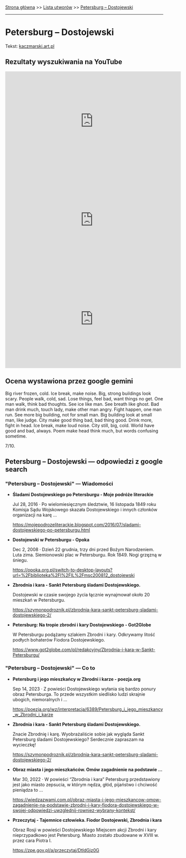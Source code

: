 [Strona główna](../index.md) >> [Lista utworów](../list.md) >> [Petersburg – Dostojewski](410.md)

---

# Petersburg – Dostojewski

Tekst: [kaczmarski.art.pl](https://www.kaczmarski.art.pl/tworczosc/wiersze/petersburg-dostojewski/)

## Rezultaty wyszukiwania na YouTube

<iframe width="560" height="315" src="https://www.youtube.com/embed/janJiTYiq3w?si=IdontcarewhotheIRSsendsImnotpayingtaxes" title="YouTube video player" frameborder="0" allow="accelerometer; autoplay; clipboard-write; encrypted-media; gyroscope; picture-in-picture; web-share" referrerpolicy="strict-origin-when-cross-origin" allowfullscreen></iframe>

<iframe width="560" height="315" src="https://www.youtube.com/embed/ErfDv_X90gk?si=IdontcarewhotheIRSsendsImnotpayingtaxes" title="YouTube video player" frameborder="0" allow="accelerometer; autoplay; clipboard-write; encrypted-media; gyroscope; picture-in-picture; web-share" referrerpolicy="strict-origin-when-cross-origin" allowfullscreen></iframe>

<iframe width="560" height="315" src="https://www.youtube.com/embed/KssVd4HRjig?si=IdontcarewhotheIRSsendsImnotpayingtaxes" title="YouTube video player" frameborder="0" allow="accelerometer; autoplay; clipboard-write; encrypted-media; gyroscope; picture-in-picture; web-share" referrerpolicy="strict-origin-when-cross-origin" allowfullscreen></iframe>

## Ocena wystawiona przez google gemini

Big river frozen, cold. Ice break, make noise. Big, strong buildings look scary. People walk, cold, sad. Lose things, feel bad, want things no get. One man walk, think bad thoughts. See ice like man. See breath like ghost. Bad man drink much, touch lady, make other man angry. Fight happen, one man run. See more big building, not for small man. Big building look at small man, like judge. City make good thing bad, bad thing good. Drink more, fight in head. Ice break, make loud noise. City still, big, cold. World have good and bad, always. Poem make head think much, but words confusing sometime. 

7/10.


## Petersburg – Dostojewski — odpowiedzi z google search

### "Petersburg – Dostojewski" — Wiadomości

- **Śladami Dostojewskiego po Petersburgu - Moje podróże literackie**

    Jul 28, 2016  ·  Po wielomiesięcznym śledztwie, 16 listopada 1849 roku Komisja Sądu Wojskowego skazała Dostojewskiego i innych członków organizacji na karę ... 

   <https://mojepodrozeliterackie.blogspot.com/2016/07/sladami-dostojewskiego-po-petersburgu.html>
- **Dostojewski w Petersburgu - Opoka**

    Dec 2, 2008  ·  Dzień 22 grudnia, trzy dni przed Bożym Narodzeniem. Luta zima. Siemionowski plac w Petersburgu. Rok 1849. Nogi grzęzną w śniegu. 

   <https://opoka.org.pl/switch-to-desktop-layouts?url=%2Fbiblioteka%2FI%2FIL%2Fmsc200812_dostojewski>
- **Zbrodnia i kara - Sankt Petersburg śladami Dostojewskiego.**

    Dostojewski w czasie swojego życia łącznie wynajmował około 20 mieszkań w Petersburgu. 

   <https://szymonpodroznik.pl/zbrodnia-kara-sankt-petersburg-sladami-dostojewskiego-2/>
- **Petersburg: Na tropie zbrodni i kary Dostojewskiego - Got2Globe**

    W Petersburgu podążamy szlakiem Zbrodni i kary. Odkrywamy litość podłych bohaterów Fiodora Dostojewskiego. 

   <https://www.got2globe.com/pl/redakcyjny/Zbrodnia-i-kara-w-Sankt-Petersburgu/>

### "Petersburg – Dostojewski" — Co to

- **Petersburg i jego mieszkańcy w Zbrodni i karze - poezja.org**

    Sep 14, 2023  ·  Z powieści Dostojewskiego wyłania się bardzo ponury obraz Petersburga. To przede wszystkim siedlisko ludzi skrajnie ubogich, niemoralnych i ... 

   <https://poezja.org/wz/interpretacja/6389/Petersburg_i_jego_mieszkancy_w_Zbrodni_i_karze>
- **Zbrodnia i kara - Sankt Petersburg śladami Dostojewskiego.**

    Znacie Zbrodnię i karę. Wyobrażaliście sobie jak wygląda Sankt Petersburg śladami Dostojewskiego? Serdecznie zapraszam na wycieczkę! 

   <https://szymonpodroznik.pl/zbrodnia-kara-sankt-petersburg-sladami-dostojewskiego-2/>
- **Obraz miasta i jego mieszkańców. Omów zagadnienie na podstawie ...**

    Mar 30, 2022  ·  W powieści “Zbrodnia i kara” Petersburg przedstawiony jest jako miasto zepsucia, w którym nędza, głód, pijaństwo i chciwość pieniądza to ... 

   <https://wiedzazwami.com.pl/obraz-miasta-i-jego-mieszkancow-omow-zagadnienie-na-podstawie-zbrodni-i-kary-fiodora-dostojewskiego-w-swojej-odpowiedzi-uwzglednij-rowniez-wybrany-kontekst/>
- **Przeczytaj - Tajemnice człowieka. Fiodor Dostojewski, Zbrodnia i kara**

    Obraz Rosji w powieści Dostojewskiego   Miejscem akcji Zbrodni i kary nieprzypadkowo jest Petersburg. Miasto zostało zbudowane w XVIII w. przez cara Piotra I. 

   <https://zpe.gov.pl/a/przeczytaj/DtIdGjz0G>

